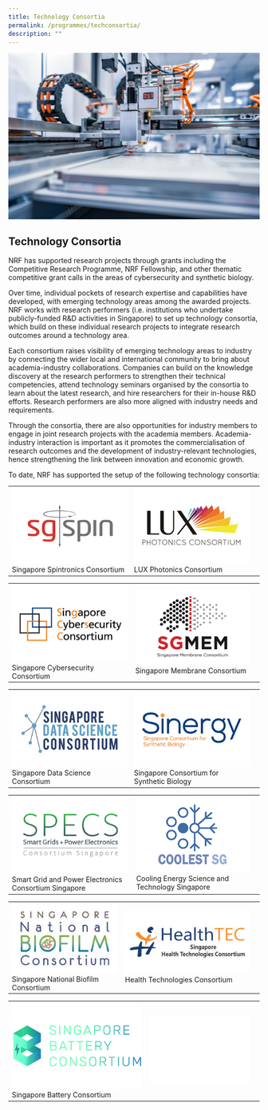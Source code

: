 ```yaml
---
title: Technology Consortia
permalink: /programmes/techconsortia/
description: ""
---
```

![](/images/Programmes/cnc-laser-cutting-of-metal-modern-industrial-tech-2021-08-26-23-00-35-utc.jpg)
## Technology Consortia ##

NRF has supported research projects through grants including the Competitive Research Programme, NRF Fellowship, and other thematic competitive grant calls in the areas of cybersecurity and synthetic biology. 

Over time, individual pockets of research expertise and capabilities have developed, with emerging technology areas among the awarded projects. NRF works with research performers (i.e. institutions who undertake publicly-funded R&amp;D activities in Singapore) to set up technology consortia, which build on these individual research projects to integrate research outcomes around a technology area.

Each consortium raises visibility of emerging technology areas to industry by connecting the wider local and international community to bring about academia-industry collaborations. Companies can build on the knowledge discovery at the research performers to strengthen their technical competencies, attend technology seminars organised by the consortia to learn about the latest research, and hire researchers for their in-house R&amp;D efforts. Research performers are also more aligned with industry needs and requirements.

Through the consortia, there are also opportunities for industry members to engage in joint research projects with the academia members. Academia-industry interaction is important as it promotes the commercialisation of research outcomes and the development of industry-relevant technologies, hence strengthening the link between innovation and economic growth.

To date, NRF has supported the setup of the following technology consortia:



|  |  |  |
| -------- | -------- | -------- |
| [![Singapore Spintronics Consortium](/images/Programmes/sgspin.jpg)](https://www.nrf.gov.sg/tech-consortia/spintronics)<br>Singapore Spintronics Consortium | [![LUX Photonics Consortium](/images/Programmes/luxconsortium.jpg)](https://www.nrf.gov.sg/tech-consortia/lux-consortium)<br>LUX Photonics Consortium

|  |  |  |
| -------- | -------- | -------- |
|[![Singapore Cybersecurity Consortium](/images/Programmes/sgsconsortium.png)](https://www.nrf.gov.sg/tech-consortia/cybersecurity-consortium)<br> Singapore Cybersecurity Consortium | [![Singapore Membrane Consortium](/images/Programmes/sgmem-logo.jpg)](https://www.nrf.gov.sg/tech-consortia/sgmem)<br> Singapore Membrane Consortium

|  |  |  |
| -------- | -------- | -------- |
|[![Singapore Data Science Consortium](/images/Programmes/sdsconsortium.jpg)](https://www.nrf.gov.sg/tech-consortia/sdsc)<br> Singapore Data Science Consortium | [![Singapore Consortium for Synthetic Biology](/images/Programmes/sinergy.png)](https://www.nrf.gov.sg/tech-consortia/sinergy)<br> Singapore Consortium for Synthetic Biology

|  |  |  |
| -------- | -------- | -------- |
|[![Smart Grid and Power Electronics Consortium Singapore](/images/Programmes/specsconsortium.png)](https://www.nrf.gov.sg/tech-consortia/specs)<br>Smart Grid and Power Electronics Consortium Singapore | [![Cooling Energy Science and Technology Singapore](/images/Programmes/coolestsg-logov1.png)](https://www.nrf.gov.sg/tech-consortia/coolestsg/)<br> Cooling Energy Science and Technology Singapore

|  |  |  |
| -------- | -------- | -------- |
|[![Singapore National Biofilm Consortium](/images/Programmes/snbc-logo.jpg)](https://www.nrf.gov.sg/tech-consortia/snbc/)<br> Singapore National Biofilm Consortium | [![Health Technologies Consortium](/images/Programmes/healthtec-logo2.jpg)](https://www.nrf.gov.sg/tech-consortia/healthtec)<br>Health Technologies Consortium

|  |  |  |
| -------- | -------- | -------- |
|[![Singapore Battery Consortium](/images/Programmes/sbc_logo_landscape_colour.jpg)](https://www.nrf.gov.sg/tech-consortia/sgbatt/)<br>Singapore Battery Consortium | ![Singapore Battery Consortium](/images/Programmes/white-bg.jpg)<br>